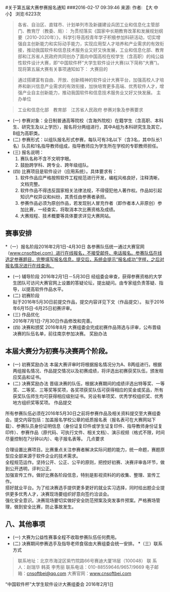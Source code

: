 ﻿#关于第五届大赛参赛报名通知
				###2016-02-17 09:39:46 来源: 作者: 【大 中 小】 浏览:6223次
> 各省、自治区、直辖市、计划单列市及新疆建设兵团工业和信息化主管部门、教育厅（教委、局）：
为贯彻落实《国家中长期教育改革和发展规划纲要（2010-2020年）》，科学引导高校青年学子积极参加科研活动，切实增强自主创新能力和实际动手能力，实现应用型人才培养和产业需求的有效衔接，推动我国软件和信息技术服务业又好又快发展，工业和信息化部、教育部和江苏省人民政府共同创办了面向中国高校在校学生（含高职）的纯公益性软件设计大赛，即“中国软件杯”大学生软件设计大赛(以下简称“大赛”)。现将第五届大赛有关事项通知如下：
大赛目的        
    

> 通过搭建富有自由、开放、创新精神的软件设计大赛平台，加强高校人才培养和新兴信息产业需求的有效衔接，加快培育更多高端、优秀软件人才，增强产业自主创新能力，推动我国软件和信息技术服务业又好又快发展。
主办单位        
    

> 工业和信息化部　教育部　江苏省人民政府
参赛对象及参赛要求        
    

* (一)      参赛对象：全日制普通高等院校（含海外院校）在籍学生（含高职、本科生、研究生及以上学历），报名将分两组进行，其中A组为本科研究生及其它，B组为高职类。
* (二)       参赛形式：以组队报名形式参赛，每队可有3名以下（含3名，其中队长1名）队员和1名指导教师组成，指导教师应为学生所在学校的专职教师担任。
* (三)       报名说明：
	1. 赛队名称不含不文明字眼。
	2. 鼓励跨学科、跨专业、跨年级组队。
* (四)       比赛项目是软件设计（应用系统）。具体要求有：
	1. 软件作品应严格按照软件工程规范进行开发，编程风格良好，注释清晰，文档完整。
	2. 软件作品不得违反国家相关法律法规，不得侵犯他人著作权。作品如引起知识产权异议和纠纷，其责任由参赛者承担。
	3. 参赛作品必须为原创作品，若发现别人冒充作者（即作者本人非原创）参加比赛，一经查实，将取消本次比赛资格及成绩。
	4. 大赛规程、技术概要等具体要求详见大赛网站。

## 赛事安排        
    
*（一）报名阶段2016年2月1日-4月30日
各参赛队伍统一通过大赛官网（www.cnsoftbei.com）进行在线报名，不接受邮件、电话报名。参赛队伍在线选定参赛题目，完整填写报名信息，提交后，系统会提示“报名成功”字样，之后对报名情况进行在线查询。
* (一)      辅导阶段  2016年2月1日－5月30日
经组委会审查，获得参赛资格的大学生团队可访问大赛官网上设置的答疑论坛，提出疑问。由专家组负责答疑、指导，以提高软件作品水平。
* (二)      初赛阶段  
拟于2016年5月30日前提交作品，提交内容详见下文（作品提交）。
拟于2016年6月15日-6月25日初赛评审。
* (三)      作品优化  
2016年7月1日-7月30日作品修改和完善。
* (四)      决赛和颁奖
2016年8月
大赛组委会完成初赛作品筛选与评审，公布晋级决赛的队伍名单，前往南京参加决赛。
奖励办法        
    

## 本届大赛分为初赛与决赛两个阶段。
* (一)      初赛奖励办法
本届大赛评审时将根据报名情况分为A、B两组进行。根据两组报名情况、作品提交情况以及初赛成绩，将评选出初赛获奖队伍，颁发相应奖品和证书。
* (二)      决赛奖励办法
晋级决赛的队伍，根据决赛期间的成绩评选出特等奖、一等奖、二等奖、三等奖等奖项，各奖项获奖队伍可获得相应的奖金或奖品，所有获奖队伍师生均可获得相应级别证书。另设有单项奖、优秀学校组织奖、优秀地方组织奖等奖项。
作品提交        
    

所有参赛队伍必须在2016年5月30日之前将参赛作品及相关资料提交至大赛组委会。提交内容包括：加盖报名学校公章的纸质报名表（报名表可在大赛网站下载）、参赛队员身份证明信息（身份证复印件或学生证复印件、指导教师身份证复印件）、参赛作品（原代码、可执行文件、相关文档）、演示视频（格式不限，时间尽量控制在7分钟以内）、电子报名表等。
几点要求        
    
合理设置比赛项目。比赛重点关注参赛者解决实际问题的能力，统一命题，赛题原型应全部来源于软件企业的技术需求。        
全程规范运作。坚持公开、公正、公平的原则，把控好初赛、决赛评审各环节，做到公开透明，评判公正。        
加强宣传工作。做好比赛各阶段信息，特别是影视资料的的收集、整理、宣传工作。        
搭好就业平台。为了给决赛选手提供更多更好的就业实习选择，同时给出题企业提供更多优秀人才，决赛现场要组织好意向签约洽谈会。        
强化安全意识。决赛现场要切实做好安全防范预案及突发事件预案。严格赛场管理，做到安全比赛，防止事故发生。        

 ## 八、其他事项 
* (一)       大赛为公益性赛事全程不收取参赛队伍任何费用。
* (二)       决赛期间参赛选手及指导老师食宿由大赛组委会统一安排。
*（三）联系方式
> 联系地址：北京市海淀区紫竹院路66号赛迪大厦18层（100048）
联 系人：赵瑞华    韩英 李秀丽
联系电话：010-88559646/9657/9669
电子邮箱：cnsoftbei@qq.com
大赛官网：www.cnsoftbei.com 
 
“中国软件杯”大学生软件设计大赛组委会
2016年2月1日

